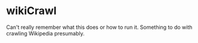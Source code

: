 # wikiCrawl
Can't really remember what this does or how to run it. Something to do with crawling Wikipedia presumably.
